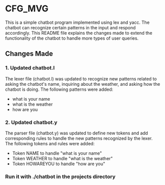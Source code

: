 # CFG_MVG

This is a simple chatbot program implemented using lex and yacc. The chatbot can recognize certain patterns in the input and respond accordingly. This README file explains the changes made to extend the functionality of the chatbot to handle more types of user queries.

## Changes Made

### 1. Updated chatbot.l

The lexer file (chatbot.l) was updated to recognize new patterns related to asking the chatbot's name, inquiring about the weather, and asking how the chatbot is doing. The following patterns were added:

- what is your name
- what is the weather
- how are you

### 2. Updated chatbot.y

The parser file (chatbot.y) was updated to define new tokens and add corresponding rules to handle the new patterns recognized by the lexer. The following tokens and rules were added:

- Token NAME to handle "what is your name"
- Token WEATHER to handle "what is the weather"
- Token HOWAREYOU to handle "how are you"

### Run it with ./chatbot in the projects directory
